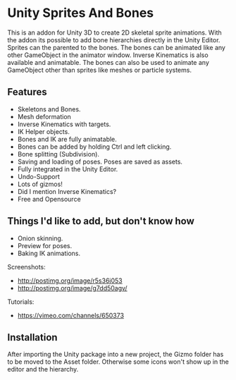Unity Sprites And Bones
=======================

This is an addon for Unity 3D to create 2D skeletal sprite animations. With the addon its possible to add bone hierarchies directly in the Unity Editor. Sprites can the parented to the bones. The bones can be animated like any other GameObject in the animator window. Inverse Kinematics is also available and animatable. The bones can also be used to animate any GameObject other than sprites like meshes or particle systems.

## Features

* Skeletons and Bones.
* Mesh deformation
* Inverse Kinematics with targets.
* IK Helper objects.
* Bones and IK are fully animatable.
* Bones can be added by holding Ctrl and left clicking.
* Bone splitting (Subdivision).
* Saving and loading of poses. Poses are saved as assets.
* Fully integrated in the Unity Editor.
* Undo-Support
* Lots of gizmos!
* Did I mention Inverse Kinematics?
* Free and Opensource

## Things I'd like to add, but don't know how
* Onion skinning.
* Preview for poses.
* Baking IK animations.


Screenshots: 
* http://postimg.org/image/r5s36j053
* http://postimg.org/image/g7dd50agv/

Tutorials:
* https://vimeo.com/channels/650373

## Installation
After importing the Unity package into a new project, the Gizmo folder has to be moved to the Asset folder. Otherwise some icons won't show up in the editor and the hierarchy.

